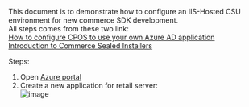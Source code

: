 This document is to demonstrate how to configure an IIS-Hosted CSU environment for new commerce SDK development.<br/>
All steps comes from these two link:<br/>
[How to configure CPOS to use your own Azure AD application](https://community.dynamics.com/ax/b/axforretail/posts/how-to-point-cpos-to-use-your-own-azure-ad-application)<br>
[Introduction to Commerce Sealed Installers](https://community.dynamics.com/ax/b/axforretail/posts/introducing-sealed-installers)<br/>

Steps:<br/>
1. Open [Azure portal](https://aad.portal.azure.com/)<br/>
2. Create a new application for retail server:<br/>
   ![image](https://user-images.githubusercontent.com/14832260/189586780-5b6c9fde-01df-4aee-9d02-24bee801b706.png)

